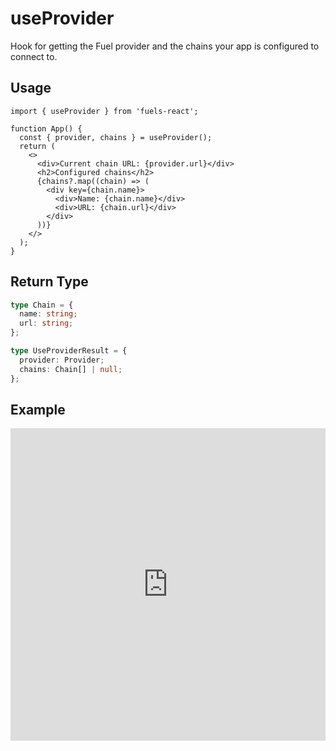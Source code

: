 # useProvider

Hook for getting the Fuel provider and the chains your app is configured to connect to.

## Usage

```tsx
import { useProvider } from 'fuels-react';

function App() {
  const { provider, chains } = useProvider();
  return (
    <>
      <div>Current chain URL: {provider.url}</div>
      <h2>Configured chains</h2>
      {chains?.map((chain) => (
        <div key={chain.name}>
          <div>Name: {chain.name}</div>
          <div>URL: {chain.url}</div>
        </div>
      ))}
    </>
  );
}
```

## Return Type

```ts
type Chain = {
  name: string;
  url: string;
};

type UseProviderResult = {
  provider: Provider;
  chains: Chain[] | null;
};
```

## Example

<iframe frameborder="0" width="100%" height="500px" src="https://stackblitz.com/github/0xYami/fuels-react/tree/main/examples/providers/provider?embed=1&file=src/App.tsx&hideNavigation=1&hideDevTools=true&terminalHeight=0&ctl=1"></iframe>
